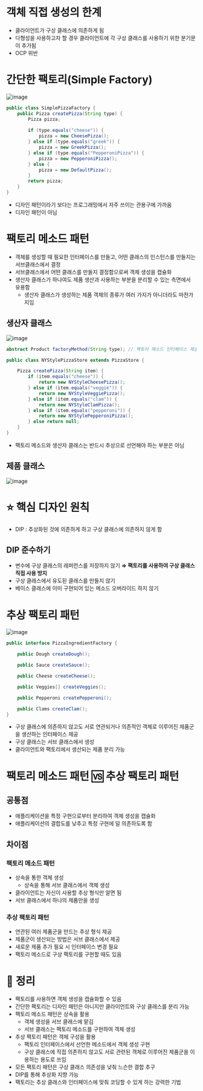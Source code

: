 # 객체 직접 생성의 한계

- 클라이언트가 구상 클래스에 의존하게 됨
- 다형성을 사용하고자 할 경우 클라이언트에 각 구상 클래스를 사용하기 위한 분기문이 추가됨
- OCP 위반

# 간단한 팩토리(Simple Factory)
![image](https://github.com/you-can-be-ace/headfirst-design-patterns/assets/16659000/356256e0-51a7-4ad3-8986-aa37a7ce69fd)

```java
public class SimplePizzaFactory {
    public Pizza createPizza(String type) {
        Pizza pizza;
        
        if (type.equals("cheese")) {
            pizza = new CheesePizza();
        } else if (type.equals("greek")) {
            pizza = new GreekPizza();
        } else if (type.equals("PepperoniPizza")) {
            pizza = new PepperoniPizza();
        } else {
            pizza = new DefaultPizza();
        }
        return pizza;
    }
}
```

- 디자인 패턴이라기 보다는 프로그래밍에서 자주 쓰이는 관용구에 가까움
- 디자인 패턴이 아님

# 팩토리 메소드 패턴

- 객체를 생성할 때 필요한 인터페이스를 만들고, 어떤 클래스의 인스턴스를 만들지는 서브클래스에서 결정
- 서브클래스에서 어떤 클래스를 만들지 결정함으로써 객체 생성을 캡슐화
- 생산자 클래스가 하나여도 제품 생산과 사용하는 부분을 분리할 수 있는 측면에서 유용함
    - 생산자 클래스가 생성하는 제품 객체의 종류가 여러 가지가 아니더라도 마찬가지임

## 생산자 클래스
![image](https://github.com/you-can-be-ace/headfirst-design-patterns/assets/16659000/94d8acad-2926-4268-98a3-3f181d7f331b)

```java
abstract Product factoryMethod(String type); // 팩토리 메소드 인터페이스 제공
```

```java
public class NYStylePizzaStore extends PizzaStore {

    Pizza createPizza(String item) {
        if (item.equals("cheese")) {
            return new NYStyleCheesePizza();
        } else if (item.equals("veggie")) {
            return new NYStyleVeggiePizza();
        } else if (item.equals("clam")) {
            return new NYStyleClamPizza();
        } else if (item.equals("pepperoni")) {
            return new NYStylePepperoniPizza();
        } else return null;
    }
}
```

- 팩토리 메소드와 생산자 클래스는 반드시 추상으로 선언해야 하는 부분은 아님

## 제품 클래스
![image](https://github.com/you-can-be-ace/headfirst-design-patterns/assets/16659000/b1b14d32-1b45-468e-9bc1-01987d9baba7)

# ⭐ 핵심 디자인 원칙

- DIP : 추상화된 것에 의존하게 하고 구상 클래스에 의존하지 않게 함

## DIP 준수하기

- 변수에 구상 클래스의 레퍼런스를 저장하지 않기 
**⇒ 팩토리를 사용하여 구상 클래스 직접 사용 방지**
- 구상 클래스에서 유도된 클래스를 만들지 않기
- 베이스 클래스에 이미 구현되어 있는 메소드 오버라이드 하지 않기

# 추상 팩토리 패턴
![image](https://github.com/you-can-be-ace/headfirst-design-patterns/assets/16659000/bdbc6395-8c00-4623-b306-f1f7cdf03411)

```java
public interface PizzaIngredientFactory {

    public Dough createDough();

    public Sauce createSauce();

    public Cheese createCheese();

    public Veggies[] createVeggies();

    public Pepperoni createPepperoni();

    public Clams createClam();
}
```

- 구상 클래스에 의존하지 않고도 서로 연관되거나 의존적인 객체로 이루어진 제품군을 생산하는 인터페이스 제공
- 구상 클래스는 서브 클래스에서 생성
- 클라이언트와 팩토리에서 생산되는 제품 분리 가능

# 팩토리 메소드 패턴 🆚 추상 팩토리 패턴

## 공통점

- 애플리케이션을 특정 구현으로부터 분리하여 객체 생성을 캡슐화
- 애플리케이션의 결합도를 낮추고 특정 구현에 덜 의존하도록 함

## 차이점

### 팩토리 메소드 패턴

- 상속을 통한 객체 생성
    - 상속을 통해 서브 클래스에서 객체 생성
- 클라이언트는 자신이 사용할 추상 형식만 알면 됨
- 서브 클래스에서 하나의 제품만을 생성

### 추상 팩토리 패턴

- 연관된 여러 제품군을 만드는 추상 형식 제공
- 제품군이 생산되는 방법은 서브 클래스에서 제공
- 새로운 제품 추가 필요 시 인터페이스 변경 필요
- 팩토리 메소드로 구상 팩토리를 구현할 때도 있음

# 📝 정리

- 팩토리를 사용하면 객체 생성을 캡슐화할 수 있음
- 간단한 팩토리는 디자인 패턴은 아니지만 클라이언트와 구상 클래스를 분리 가능
- 팩토리 메소드 패턴은 상속을 활용
    - 객체 생성을 서브 클래스에 맡김
    - 서브 클래스는 팩토리 메소드를 구현하여 객체 생성
- 추상 팩토리 패턴은 객체 구성을 활용
    - 팩토리 인터페이스에서 선언한 메소드에서 객체 생성 구현
    - 구상 클래스에 직접 의존하지 않고도 서로 관련된 객체로 이루어진 제품군을 이용하는 용도로 쓰임
- 모든 팩토리 패턴은 구상 클래스 의존성을 낮춰 느슨한 결합 추구
- DIP를 통해 추상화 지향 가능
- 팩토리는 추상 클래스와 인터페이스에 맞춰 코딩할 수 있게 하는 강력한 기법
